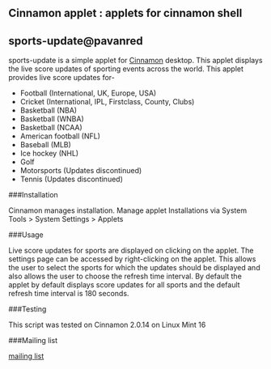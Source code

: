 ## Cinnamon applet : applets for cinnamon shell
## sports-update@pavanred

sports-update is a simple applet for <a href="http://cinnamon.linuxmint.com/">Cinnamon</a> desktop. This applet displays the live score updates of sporting events across the world. This applet provides live score updates  for-

* Football (International, UK, Europe, USA)
* Cricket (International, IPL, Firstclass, County, Clubs)
* Basketball (NBA)
* Basketball (WNBA)
* Basketball (NCAA)
* American football (NFL)
* Baseball (MLB)
* Ice hockey (NHL)
* Golf
* Motorsports (Updates discontinued)
* Tennis (Updates discontinued)

###Installation

Cinnamon manages installation. Manage applet Installations via System Tools > System Settings > Applets

###Usage

Live score updates for sports are displayed on clicking on the applet. The settings page can be accessed by right-clicking on the applet. This allows the user to select the sports for which the updates should be displayed and also allows the user to choose the refresh time interval. By default the applet by default displays score updates for all sports and the default refresh time interval is 180 seconds.

###Testing

This script was tested on Cinnamon 2.0.14 on Linux Mint 16 

###Mailing list

<a href="https://groups.google.com/forum/?fromgroups=#!forum/cinnamon_sports-update">mailing list</a>
